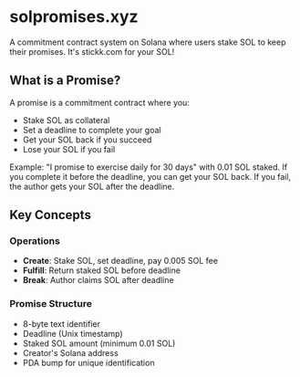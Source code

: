 # solpromises.xyz

A commitment contract system on Solana where users stake SOL to keep their promises. It's stickk.com for your SOL!

## What is a Promise?

A promise is a commitment contract where you:

- Stake SOL as collateral
- Set a deadline to complete your goal
- Get your SOL back if you succeed
- Lose your SOL if you fail

Example: "I promise to exercise daily for 30 days" with 0.01 SOL staked. If you complete it before the deadline, you can get your SOL back. If you fail, the author gets your SOL after the deadline.

## Key Concepts

### Operations

- **Create**: Stake SOL, set deadline, pay 0.005 SOL fee
- **Fulfill**: Return staked SOL before deadline
- **Break**: Author claims SOL after deadline

### Promise Structure

- 8-byte text identifier
- Deadline (Unix timestamp)
- Staked SOL amount (minimum 0.01 SOL)
- Creator's Solana address
- PDA bump for unique identification
